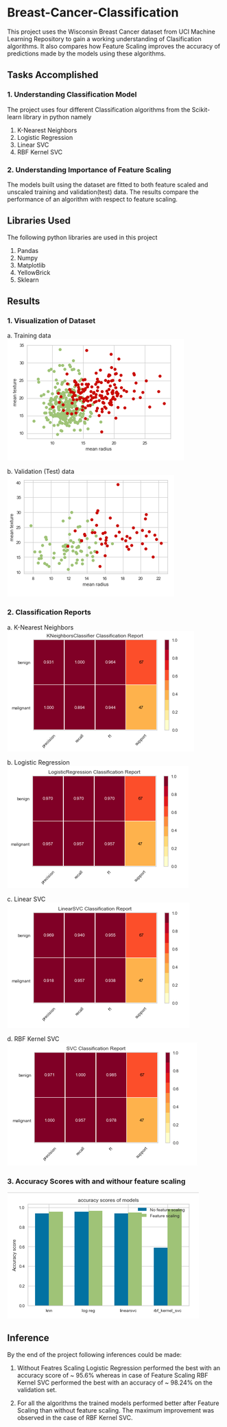 # Breast-Cancer-Classification
This project uses the Wisconsin Breast Cancer dataset from UCI Machine Learning Repository to gain a working understanding of Clasification algorithms. It also compares how Feature Scaling improves the accuracy of predictions made by the models using these algorithms.

## Tasks Accomplished

### 1. Understanding Classification Model
The project uses four different Classification algorithms from the Scikit-learn library in python namely
  1. K-Nearest Neighbors
  2. Logistic Regression
  3. Linear SVC
  4. RBF Kernel SVC
### 2. Understanding Importance of Feature Scaling
The models built using the dataset are fitted to both feature scaled and unscaled training and validation(test) data. The results compare the performance of an algorithm with respect to feature scaling.

## Libraries Used
The following python libraries are used in this project
  1. Pandas
  2. Numpy
  4. Matplotlib
  5. YellowBrick
  7. Sklearn

## Results
### 1. Visualization of Dataset

a. Training data
  ![Training data](https://github.com/ishitap11/Breast-Cancer-Classification/blob/master/Images/trainingdata.PNG)

b. Validation (Test) data
  ![Validation/Test data](https://github.com/ishitap11/Breast-Cancer-Classification/blob/master/Images/testingdata.PNG)

### 2. Classification Reports

a. K-Nearest Neighbors
 ![K-Nearest Neighbors](https://github.com/ishitap11/Breast-Cancer-Classification/blob/master/Images/KnnCR.PNG)

b. Logistic Regression
  ![Logistic Regression](https://github.com/ishitap11/Breast-Cancer-Classification/blob/master/Images/LrCR.PNG)

c. Linear SVC
  ![Linear SVC](https://github.com/ishitap11/Breast-Cancer-Classification/blob/master/Images/SvcCR.PNG)

d. RBF Kernel SVC
  ![RBF Kernel SVC](https://github.com/ishitap11/Breast-Cancer-Classification/blob/master/Images/SvcKernelCR.PNG)

### 3. Accuracy Scores with and withour feature scaling

  ![Model accuracy scores](https://github.com/ishitap11/Breast-Cancer-Classification/blob/master/Images/modelbargraph.PNG)

## Inference
By the end of the project following inferences could be made:
1. Without Featres Scaling Logistic Regression performed the best with an accuracy score of ~ 95.6% whereas in case of Feature Scaling RBF Kernel SVC performed the best with an accuracy of ~ 98.24% on the validation set.

2. For all the algorithms the trained models performed better after Feature Scaling than without feature scaling. The maximum improvement was observed in the case of RBF Kernel SVC. 
